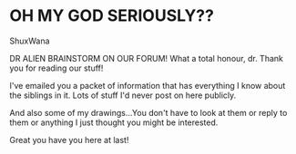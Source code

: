 # OH MY GOD SERIOUSLY??

ShuxWana

DR ALIEN BRAINSTORM ON OUR FORUM! What a total honour, dr. Thank you for reading our stuff!

I've emailed you a packet of information that has everything I know about the siblings in it. Lots of stuff I'd never post on here publicly.

And also some of my drawings...You don't have to look at them or reply to them or anything I just thought you might be interested.

Great you have you here at last!
